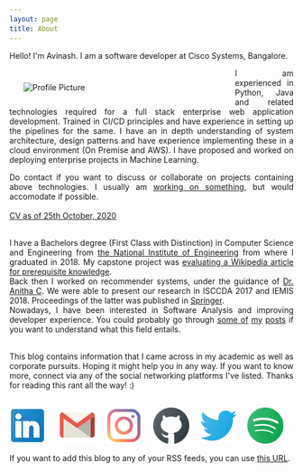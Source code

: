```yaml
---
layout: page
title: About
---
```


Hello! I'm Avinash. I am a software developer at Cisco Systems, Bangalore. 
<div style="text-align: justify;">
<img alt="Profile Picture" src="{{site.baseurl}}/assets/images/avinashbhat_image.png" style="float:left;width:350px;padding:25px;"/>

I am experienced in Python, Java and related technologies required for a full stack enterprise web application development. Trained in CI/CD principles and have experience in setting up the pipelines for the same. I have an in depth understanding of system architecture, design patterns and have experience implementing these in a cloud environment (On Premise and AWS). I have proposed and worked on deploying enterprise projects in Machine Learning. 

Do contact if you want to discuss or collaborate on projects containing above technologies. I usually am <a href="https://avinashbhat.github.io/now">working on something</a>, but would accomodate if possible.
<br><br>
<a href="https://drive.google.com/file/d/1owbigk1xV0Q-9oYtXHUWzSGFDn6fzwzy/view?usp=sharing">
CV as of 25th October, 2020
</a>
<br><br>


I have a Bachelors degree (First Class with Distinction) in Computer Science and Engineering from <a href="https://nie.ac.in/">the National Institute of Engineering</a> from where I graduated in 2018. My capstone project was <a href="https://github.com/avinashbhat/wikicontext">evaluating a Wikipedia article for  prerequisite knowledge</a>.
<br>
Back then I worked on recommender systems, under the guidance of <a href="https://scholar.google.co.in/citations?user=4goUOJsAAAAJ&hl=en">Dr. Anitha C</a>. We were able to present our research in ISCCDA 2017 and IEMIS 2018. Proceedings of the latter was published in <a href="https://link.springer.com/chapter/10.1007/978-981-13-1498-8_8">Springer</a>.
<br> 
Nowadays, I have been interested in Software Analysis and improving developer experience. You could probably go through <a href="https://avinashbhat.github.io/2020/10/07/deepdelta">some of</a> <a href="https://avinashbhat.github.io/2020/10/04/contributor-feedback-on-usability">my</a> <a href="https://avinashbhat.github.io/2020/09/28/using-argumentation-models-to-model-issue-threads">posts</a> if you want to understand what this field entails.
</div>
<br>
<div style="text-align: justify;">
This blog contains information that I came across in my academic as well as corporate pursuits. Hoping it might help you in any way. If you want to know more, connect via any of the social networking platforms I've listed. Thanks for reading this rant all the way! :)
</div><br>

[![linkedin](/assets/images/icons/linkedin.png)](https://www.linkedin.com/in/avinbhat/)&nbsp;&nbsp;&nbsp;
&nbsp;
[![gmail](/assets/images/icons/google.png)](mailto:avinashbhatneelavar@gmail.com)&nbsp;&nbsp;&nbsp;&nbsp;
[![instagram](/assets/images/icons/instagram.png)](https://www.instagram.com/aviinashbhat/)&nbsp;&nbsp;&nbsp;&nbsp;
[![github](/assets/images/icons/github.png)](https://github.com/avinashbhat)&nbsp;&nbsp;&nbsp;&nbsp;
[![twitter](/assets/images/icons/twitter.png)](https://twitter.com/aviinashbhat)&nbsp;&nbsp;&nbsp;&nbsp;
[![spotify](/assets/images/icons/spotify.png)](https://open.spotify.com/playlist/5QbrmRf0QKJq8HSJOefa61?si=BC4H91R3RQGrb7Hk_2Vunw)


If you want to add this blog to any of your RSS feeds, you can use <a href="{{ site.url }}{{ site.baseurl }}/atom.xml">this URL</a>.
